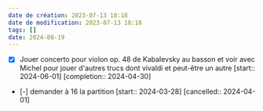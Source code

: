 ```yaml
---
date de création: 2023-07-13 18:18
date de modification: 2023-07-13 18:18
tags: []
date: 2024-08-19
---
```

- [X] Jouer concerto pour violon op. 48 de Kabalevsky au basson et voir avec Michel pour jouer d'autres trucs dont vivaldi et peut-être un autre  [start:: 2024-06-01]  [completion:: 2024-04-30]
- [-] demander à 16 la partition  [start:: 2024-03-28]  [cancelled:: 2024-04-01]
